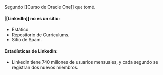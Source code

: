 Segundo [[Curso de Oracle One]] que tomé.

#### **[[LinkedIn]] no es un sitio:**

- Estático
- Repositorio de Curriculums.
- Sitio de Spam.

#### **Estadísticas de LinkedIn:**

- LinkedIn tiene 740 millones de usuarios mensuales, y cada segundo se registran dos nuevos miembros.